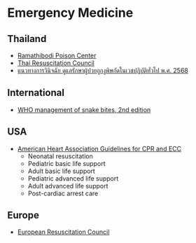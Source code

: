 # Emergency Medicine

## Thailand
* [Ramathibodi Poison Center](https://www.rama.mahidol.ac.th/poisoncenter/th/forMedicalStaff)
* [Thai Resuscitation Council](https://thaicpr.org/?mod=guideline)
* [แนวทางการวินิจฉัย ดูแลรักษาผู้ปวยถูกงูพิษกัดในเวชปฏิบัติทั่วไป พ.ศ. 2568](https://www.dms.go.th/backend//Content/Content_File/Publication/Attach/25680912093942AM_%E0%B9%81%E0%B8%99%E0%B8%A7%E0%B8%97%E0%B8%B2%E0%B8%87%E0%B8%81%E0%B8%B2%E0%B8%A3%E0%B8%A7%E0%B8%B4%E0%B8%99%E0%B8%B4%E0%B8%88%E0%B8%89%E0%B8%B1%E0%B8%A2%20%E0%B8%94%E0%B8%B9%E0%B9%81%E0%B8%A5%E0%B8%A3%E0%B8%B1%E0%B8%81%E0%B8%A9%E0%B8%B2%20%E0%B8%9C%E0%B8%B9%E0%B9%89%E0%B8%9B%E0%B9%88%E0%B8%A7%E0%B8%A2%E0%B8%96%E0%B8%B9%E0%B8%81%E0%B8%87%E0%B8%B9%E0%B8%9E(1).pdf)

## International
* [WHO management of snake bites, 2nd edition](https://www.who.int/publications/i/item/9789290225300)

## USA
* [American Heart Association Guidelines for CPR and ECC](https://cpr.heart.org/en/resuscitation-science/cpr-and-ecc-guidelines)
    * Neonatal resuscitation
    * Pediatric basic life support
    * Adult basic life support
    * Pediatric advanced life support
    * Adult advanced life support
    * Post-cardiac arrest care

## Europe
* [European Resuscitation Council](https://cprguidelines.eu/)
